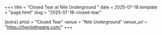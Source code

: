 +++
title = "Closed Tear at Nile Underground "
date = 2025-07-18
template = "page.html"
slug = "2025-07-18-closed-tear"

[extra]
artist = "Closed Tear"
venue = "Nile Underground"
venue_url = "https://theniletheatre.com/"
+++
